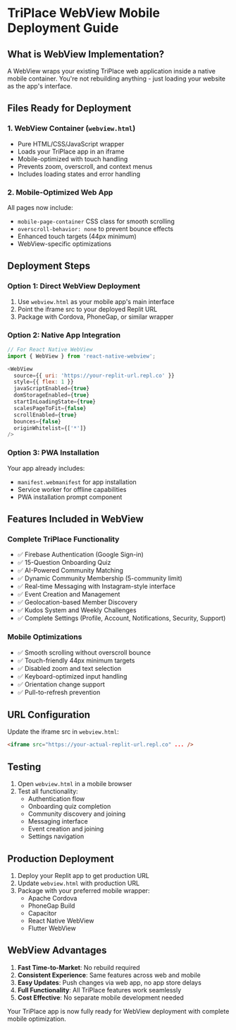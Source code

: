 # TriPlace WebView Mobile Deployment Guide

## What is WebView Implementation?
A WebView wraps your existing TriPlace web application inside a native mobile container. You're not rebuilding anything - just loading your website as the app's interface.

## Files Ready for Deployment

### 1. WebView Container (`webview.html`)
- Pure HTML/CSS/JavaScript wrapper
- Loads your TriPlace app in an iframe
- Mobile-optimized with touch handling
- Prevents zoom, overscroll, and context menus
- Includes loading states and error handling

### 2. Mobile-Optimized Web App
All pages now include:
- `mobile-page-container` CSS class for smooth scrolling
- `overscroll-behavior: none` to prevent bounce effects
- Enhanced touch targets (44px minimum)
- WebView-specific optimizations

## Deployment Steps

### Option 1: Direct WebView Deployment
1. Use `webview.html` as your mobile app's main interface
2. Point the iframe src to your deployed Replit URL
3. Package with Cordova, PhoneGap, or similar wrapper

### Option 2: Native App Integration
```javascript
// For React Native WebView
import { WebView } from 'react-native-webview';

<WebView 
  source={{ uri: 'https://your-replit-url.repl.co' }}
  style={{ flex: 1 }}
  javaScriptEnabled={true}
  domStorageEnabled={true}
  startInLoadingState={true}
  scalesPageToFit={false}
  scrollEnabled={true}
  bounces={false}
  originWhitelist={['*']}
/>
```

### Option 3: PWA Installation
Your app already includes:
- `manifest.webmanifest` for app installation
- Service worker for offline capabilities
- PWA installation prompt component

## Features Included in WebView

### Complete TriPlace Functionality
- ✅ Firebase Authentication (Google Sign-in)
- ✅ 15-Question Onboarding Quiz
- ✅ AI-Powered Community Matching
- ✅ Dynamic Community Membership (5-community limit)
- ✅ Real-time Messaging with Instagram-style interface
- ✅ Event Creation and Management
- ✅ Geolocation-based Member Discovery
- ✅ Kudos System and Weekly Challenges
- ✅ Complete Settings (Profile, Account, Notifications, Security, Support)

### Mobile Optimizations
- ✅ Smooth scrolling without overscroll bounce
- ✅ Touch-friendly 44px minimum targets
- ✅ Disabled zoom and text selection
- ✅ Keyboard-optimized input handling
- ✅ Orientation change support
- ✅ Pull-to-refresh prevention

## URL Configuration

Update the iframe src in `webview.html`:
```html
<iframe src="https://your-actual-replit-url.repl.co" ... />
```

## Testing

1. Open `webview.html` in a mobile browser
2. Test all functionality:
   - Authentication flow
   - Onboarding quiz completion
   - Community discovery and joining
   - Messaging interface
   - Event creation and joining
   - Settings navigation

## Production Deployment

1. Deploy your Replit app to get production URL
2. Update `webview.html` with production URL
3. Package with your preferred mobile wrapper:
   - Apache Cordova
   - PhoneGap Build
   - Capacitor
   - React Native WebView
   - Flutter WebView

## WebView Advantages

1. **Fast Time-to-Market**: No rebuild required
2. **Consistent Experience**: Same features across web and mobile
3. **Easy Updates**: Push changes via web app, no app store delays
4. **Full Functionality**: All TriPlace features work seamlessly
5. **Cost Effective**: No separate mobile development needed

Your TriPlace app is now fully ready for WebView deployment with complete mobile optimization.